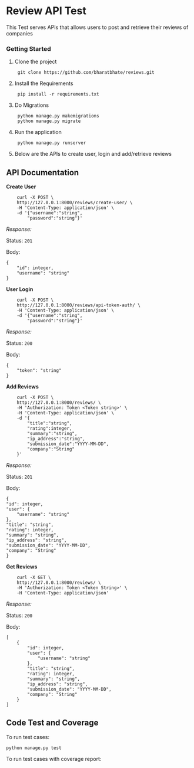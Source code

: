 # **Review API Test**

This Test serves APIs that allows users to post and retrieve their reviews of companies

### **Getting Started**

1. Clone the project

        git clone https://github.com/bharatbhate/reviews.git

2. Install the Requirements
    
        pip install -r requirements.txt
        
3. Do Migrations

        python manage.py makemigrations
        python manage.py migrate
        
4. Run the application

        python manage.py runserver
        
5. Below are the APIs to create user, login and add/retrieve reviews
    

## **API Documentation**
    
**Create User**
    
    
        curl -X POST \
        http://127.0.0.1:8000/reviews/create-user/ \
        -H 'Content-Type: application/json' \
        -d '{"username":"string",
            "password":"string"}'

_Response:_ 

Status: `201`

Body:
 
    {
        "id": integer,
        "username": "string"
    }


**User Login**
        
        
        curl -X POST \
        http://127.0.0.1:8000/reviews/api-token-auth/ \
        -H 'Content-Type: application/json' \
        -d '{"username":"string",
	        "password":"string"}'
	        
_Response:_ 

Status: `200`

Body:
 
    {
        "token": "string"
    }


**Add Reviews**
        
        
        curl -X POST \
        http://127.0.0.1:8000/reviews/ \
        -H 'Authorization: Token <Token string>' \
        -H 'Content-Type: application/json' \
        -d '{
            "title":"string",
	        "rating":integer,
	        "summary":"string",
	        "ip_address":"string",
	        "submission_date":"YYYY-MM-DD",
	        "company":"String"
        }'
	        
_Response:_ 

Status: `201`

Body:
 
    {
    "id": integer,
    "user": {
        "username": "string"
    },
    "title": "string",
    "rating": integer,
    "summary": "string",
    "ip_address": "string",
    "submission_date": "YYYY-MM-DD",
    "company": "String"
    }

**Get Reviews**
        
        
        curl -X GET \
        http://127.0.0.1:8000/reviews/ \
        -H 'Authorization: Token <Token String>' \
        -H 'Content-Type: application/json'
	        
_Response:_ 

Status: `200`

Body:
 
    [
        {
            "id": integer,
            "user": {
                "username": "string"
            },
            "title": "string",
            "rating": integer,
            "summary": "string",
            "ip_address": "string",
            "submission_date": "YYYY-MM-DD",
            "company": "String"
        }
    ]
    
    
  
## **Code Test and Coverage**

To run test cases:

    python manage.py test
    
To run test cases with coverage report:


